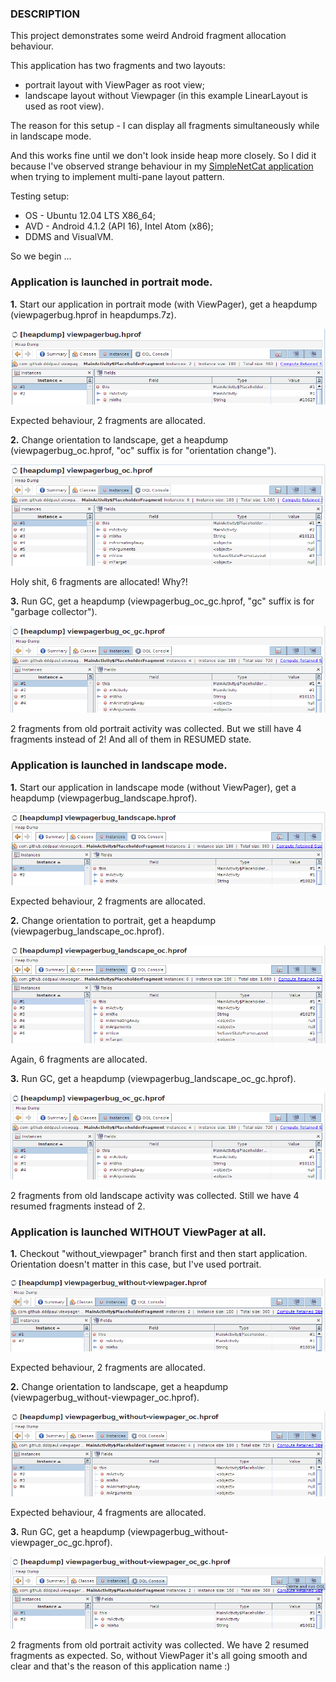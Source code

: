 ### DESCRIPTION

This project demonstrates some weird Android fragment allocation behaviour.

This application has two fragments and two layouts:
* portrait layout with ViewPager as root view; 
* landscape layout without Viewpager (in this example LinearLayout is used as root view).
 
The reason for this setup - I can display all fragments simultaneously while in landscape mode.

And this works fine until we don't look inside heap more closely. So I did it because I've observed strange behaviour in my [SimpleNetCat application](https://github.com/dddpaul/android-SimpleNetCat) when trying to implement multi-pane layout pattern. 

Testing setup:
* OS - Ubuntu 12.04 LTS X86_64;
* AVD - Android 4.1.2 (API 16), Intel Atom (x86); 
* DDMS and VisualVM.

So we begin ...

### Application is launched in portrait mode.  

**1.** Start our application in portrait mode (with ViewPager), get a heapdump (viewpagerbug.hprof in heapdumps.7z).

![Expected behaviour, 2 fragments are allocated](/screenshots/viewpagerbug.png?raw=true)

Expected behaviour, 2 fragments are allocated.

**2.** Change orientation to landscape, get a heapdump (viewpagerbug_oc.hprof, "oc" suffix is for "orientation change"). 

![Holy shit, 6 fragments are allocated!](/screenshots/viewpagerbug_oc.png?raw=true)

Holy shit, 6 fragments are allocated! Why?!

**3.** Run GC, get a heapdump (viewpagerbug_oc_gc.hprof, "gc" suffix is for "garbage collector"). 

![2 fragments from portrait activity was collected](/screenshots/viewpagerbug_oc_gc.png?raw=true)

2 fragments from old portrait activity was collected. But we still have 4 fragments instead of 2! And all of them in RESUMED state.
 
### Application is launched in landscape mode.  

**1.** Start our application in landscape mode (without ViewPager), get a heapdump (viewpagerbug_landscape.hprof).

![Expected behaviour, 2 fragments are allocated](/screenshots/viewpagerbug_landscape.png?raw=true)

Expected behaviour, 2 fragments are allocated.
 
**2.** Change orientation to portrait, get a heapdump (viewpagerbug_landscape_oc.hprof). 

![Again, 6 fragments are allocated](/screenshots/viewpagerbug_landscape_oc.png?raw=true)

Again, 6 fragments are allocated.

**3.** Run GC, get a heapdump (viewpagerbug_landscape_oc_gc.hprof). 

![2 fragments from landscape activity was collected](/screenshots/viewpagerbug_oc_gc.png?raw=true)

2 fragments from old landscape activity was collected. Still we have 4 resumed fragments instead of 2.

### Application is launched WITHOUT ViewPager at all.  

**1.** Checkout "without_viewpager" branch first and then start application. Orientation doesn't matter in this case, but I've used portrait.
 
![Expected behaviour, 2 fragments are allocated](/screenshots/viewpagerbug_without-viewpager.png?raw=true)

Expected behaviour, 2 fragments are allocated.

**2.** Change orientation to landscape, get a heapdump (viewpagerbug_without-viewpager_oc.hprof). 

![Expected behaviour, 4 fragments are allocated](/screenshots/viewpagerbug_without-viewpager_oc.png?raw=true)

Expected behaviour, 4 fragments are allocated.
 
**3.** Run GC, get a heapdump (viewpagerbug_without-viewpager_oc_gc.hprof). 

![2 fragments from portrait activity was collected](/screenshots/viewpagerbug_without-viewpager_oc_gc.png?raw=true)

2 fragments from old portrait activity was collected. We have 2 resumed fragments as expected. So, without ViewPager it's all going smooth and clear and that's the reason of this application name :)
